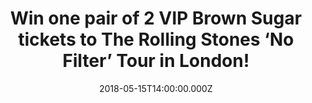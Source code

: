 ---
campaign-uuid: "c-731b554a-2384-41db-b590-ce12be0e2e1a"
type: "Preview"
category: "tickets"
date: "2018-05-15T14:00:00.000Z"
end-date: "2018-05-17T23:59:00.000Z"
disable-form: false
is_promoted: false
has_entry_page: true
title: "Win one pair of 2 VIP Brown Sugar tickets to The Rolling Stones ‘No Filter’\
  \ Tour in London!"
competition-description: "<p>\"There is no stopping us” and just like they promised,\
  \ The Rolling Stones are back on the road again with massive concerts around UK,\
  \ Ireland, France, Germany, Czech Republic & Poland and they’re stopping at home\
  \ on Friday May 25th at London Stadium and we want YOU to be there! We’ve got our\
  \ hands on 2 VIP Brown Sugar tickets to 2 lucky NME AAA members to win!</p>\r\n\
  <p>Sounds good? You know what to do…</p>"
hero-header: "Win one pair of 2 VIP Brown Sugar tickets to The Rolling Stones ‘No\
  \ Filter’ Tour in London!"
terms-confirmation: "N/A"
banner-img: "https://assets.expresslyapp.com/asset-20c0e09e-1fae-41da-ba23-9dbb5a8fbb6e.jpg"
logo-left-href: "http://www.rollingstones.com/tickets/"
logo-left-image: "https://assets.expresslyapp.com/asset-ce75c925-7d00-4672-ace8-97d84af13c1d.jpg"
logo-left-title: "Stones NoFilter."
bg-image-hero: "https://assets.expresslyapp.com/asset-7bf8b8bf-5eab-4afa-bd84-d8f7060e8b67.jpg"
bg-image-first: "https://assets.expresslyapp.com/asset-73520083-d77d-48ef-b8fb-d839e0b3a085.jpg"
bg-image-second: "https://assets.expresslyapp.com/asset-a5bfb931-31e7-4499-98b2-7eb6ab7a7eb2.jpg"
bg-image-third: "https://assets.expresslyapp.com/asset-9520732b-8825-47f1-9faf-0e42ac67c27c.jpg"
section1-content: "<p>Over the past eighteen months the Rolling Stones have been on\
  \ top of their game: Grammy Award winning ‘Blue & Lonesome’, ‘Olé Olé Olé!, - a\
  \ trip across South America’ documentary…</p> \r\n<p>But now, from their hugely\
  \ successful sold out European trek in the autumn of last year, they are back onstage\
  \ again! and they want to treat fans to a set list packed full of classics such\
  \ as ‘Satisfaction’, ‘Paint It Black’, ‘Tumbling Dice’ & ‘Brown Sugar’ and that\
  \ is just the beginning!</p>\r\n<p><i>(Credit: Manfred Vogel)</i></p>"
section2-content: "<p>We’ve managed to get our hands on 2 VIP Brown Sugar tickets\
  \ to their massive concert on Friday May 25th at London Stadium! The VIP Brown Sugar\
  \ tickets include:</p>\r\n<p>• One Amazing Golden Circle General Admission Pitch\
  \ Ticket: Package Includes Early Entry and First Access to Your Section.</p>\r\n\
  <p>• One Limited Edition The Rolling Stones Tour Lithograph: Limited Edition Tour\
  \ Lithograph Based Upon Original The Rolling Stones Artwork, All Limited Edition\
  \ Lithographs Printed on Heavy Weight & Acid Free Fine Art Paper.</p>\r\n<p>• The\
  \ Rolling Stones VIP Travel Pack created Exclusively For VIP Package Purchasers:\
  \ Includes Items You’d Take “On the Road'', Travel Pack Contains an Assortment of\
  \ Exclusive The Rolling Stones Themed Merchandise and Includes a Commemorative VIP\
  \ Laminate & Matching Lanyard.</p>\r\n<p><i>(Credit: Claude Gassian)</i></p>"
section3-content: "<p>The Rolling Stones are coming to town to bring a spectacular\
  \ production and state of the art stage design!</p>\r\n<p>If you don’t want to miss\
  \ this special occasion, enter the draw below for a chance to win one pair of 2\
  \ VIP Brown Sugar tickets to see them perform live on Friday May 25th at London\
  \ Stadium!</p>\r\n<p>Good luck!</p>\r\n<p><i>(Credit: Manfred Vogel)</i></p>"
entry-title: "Win one pair of 2 VIP Brown Sugar tickets to The Rolling Stones ‘No\
  \ Filter’ Tour in London!"
entry-content: "<p>Complete the form below before May 17th at 23:59 to be in with\
  \ a chance to rock out with The Rolling Stones at London Stadium next Friday May\
  \ 25th!</p>"
has-winner: false
prize-description: "One pair of 2 VIP Brown Sugar tickets to The Rolling Stones ‘\
  No Filter’ Tour in London!"
prize-restrictions: "Winner is responsible for any transport costs to/from the event."
---